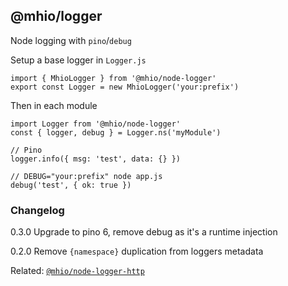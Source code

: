 @mhio/logger
-----------

Node logging with `pino`/`debug`

Setup a base logger in `Logger.js`
```
import { MhioLogger } from '@mhio/node-logger'
export const Logger = new MhioLogger('your:prefix')
```

Then in each module
```
import Logger from '@mhio/node-logger'
const { logger, debug } = Logger.ns('myModule')

// Pino
logger.info({ msg: 'test', data: {} })

// DEBUG="your:prefix" node app.js
debug('test', { ok: true })
```

### Changelog

0.3.0 Upgrade to pino 6, remove debug as it's a runtime injection

0.2.0 Remove `{namespace}` duplication from loggers metadata

Related: [`@mhio/node-logger-http`](https://github.com/mhio/node-logger-http)
